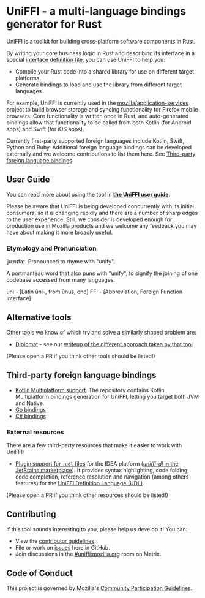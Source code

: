 # UniFFI - a multi-language bindings generator for Rust

UniFFI is a toolkit for building cross-platform software components in Rust.

By writing your core business logic in Rust and describing its interface in a special
[interface definition file](https://mozilla.github.io/uniffi-rs/udl_file_spec.html),
you can use UniFFI to help you:

* Compile your Rust code into a shared library for use on different target platforms.
* Generate bindings to load and use the library from different target languages.

For example, UniFFI is currently used in the [mozilla/application-services](https://github.com/mozilla/application-services)
project to build browser storage and syncing functionality for Firefox mobile browsers. Core functionality is
written once in Rust, and auto-generated bindings allow that functionality to be called from both Kotlin (for Android apps)
and Swift (for iOS apps).

Currently first-party supported foreign languages include Kotlin, Swift, Python and Ruby.
Additional foreign language bindings can be developed externally and we welcome contributions to list them here.
See [Third-party foreign language bindings](#third-party-foreign-language-bindings).

## User Guide

You can read more about using the tool in [**the UniFFI user guide**](https://mozilla.github.io/uniffi-rs/).

Please be aware that UniFFI is being developed concurrently with its initial consumers, so it is changing rapidly and there
are a number of sharp edges to the user experience. Still, we consider is developed enough for production use in Mozilla
products and we welcome any feedback you may have about making it more broadly useful.

### Etymology and Pronunciation

ˈjuːnɪfaɪ. Pronounced to rhyme with "unify".

A portmanteau word that also puns with "unify", to signify the joining of one codebase accessed from many languages.

uni - [Latin ūni-, from ūnus, one]
FFI - [Abbreviation, Foreign Function Interface]

## Alternative tools

Other tools we know of which try and solve a similarly shaped problem are:

* [Diplomat](https://github.com/rust-diplomat/diplomat/) - see our [writeup of
  the different approach taken by that tool](docs/diplomat-and-macros.md)

(Please open a PR if you think other tools should be listed!)

## Third-party foreign language bindings

* [Kotlin Multiplatform support](https://gitlab.com/trixnity/uniffi-kotlin-multiplatform-bindings). The repository contains Kotlin Multiplatform bindings generation for UniFFI, letting you target both JVM and Native.
* [Go bindings](https://github.com/NordSecurity/uniffi-bindgen-go)
* [C# bindings](https://github.com/NordSecurity/uniffi-bindgen-cs)

### External resources

There are a few third-party resources that make it easier to work with UniFFI:

* [Plugin support for `.udl` files](https://github.com/Lonami/uniffi-dl) for the IDEA platform ([*uniffi-dl* in the JetBrains marketplace](https://plugins.jetbrains.com/plugin/20527-uniffi-dl)). It provides syntax highlighting, code folding, code completion, reference resolution and navigation (among others features) for the [UniFFI Definition Language (UDL)](https://mozilla.github.io/uniffi-rs/).

(Please open a PR if you think other resources should be listed!)

## Contributing

If this tool sounds interesting to you, please help us develop it! You can:

* View the [contributor guidelines](./docs/contributing.md).
* File or work on [issues](https://github.com/mozilla/uniffi-rs/issues) here in GitHub.
* Join discussions in the [#uniffi:mozilla.org](https://matrix.to/#/#uniffi:mozilla.org)
  room on Matrix.

## Code of Conduct

This project is governed by Mozilla's [Community Participation Guidelines](./CODE_OF_CONDUCT.md).
